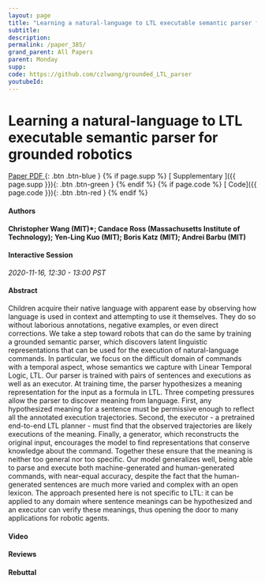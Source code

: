 ```yaml
---
layout: page
title: "Learning a natural-language to LTL executable semantic parser for grounded robotics"
subtitle: 
description:
permalink: /paper_385/
grand_parent: All Papers
parent: Monday
supp: 
code: https://github.com/czlwang/grounded_LTL_parser
youtubeId: 
---
```


# Learning a natural-language to LTL executable semantic parser for grounded robotics

[<i class="fa fa-file-text-o" aria-hidden="true"></i> Paper PDF ](https://drive.google.com/file/d/1Y2514MAvBiizdsIFLAX24WVUvCDXGn8b/view){: .btn .btn-blue } {% if page.supp %} [<i class="fa fa-file-text-o" aria-hidden="true"></i> Supplementary ]({{ page.supp }}){: .btn .btn-green } {% endif %} {% if page.code %} [<i class="fa fa-github" aria-hidden="true"></i> Code]({{ page.code }}){: .btn .btn-red }
{% endif %}

#### Authors
**Christopher Wang (MIT)*; Candace Ross (Massachusetts Institute of Technology); Yen-Ling Kuo (MIT); Boris Katz (MIT); Andrei Barbu (MIT)**

#### Interactive Session
*2020-11-16, 12:30 - 13:00 PST*

#### Abstract
Children acquire their native language with apparent ease by observing how language is used in context and attempting to use it themselves. They do so without laborious annotations, negative examples, or even direct corrections. We take a step toward robots that can do the same by training a grounded semantic parser, which discovers latent linguistic representations that can be used for the execution of  natural-language commands. In particular, we focus on the difficult domain of commands with a temporal aspect, whose semantics we capture with Linear Temporal Logic, LTL. Our parser is trained with pairs of sentences and executions as well as an executor. At training time, the parser hypothesizes a meaning representation for the input as a formula in LTL. Three competing pressures allow the parser to discover  meaning from language. First, any hypothesized meaning for a sentence must be permissive enough to reflect all the annotated execution trajectories. Second, the executor - a pretrained end-to-end LTL planner - must find that the observed trajectories are  likely executions of the meaning. Finally, a generator, which reconstructs the original input, encourages the model to find representations that conserve knowledge about the command. Together these ensure that the meaning is neither too general nor too specific. Our model generalizes well, being able to parse and execute both machine-generated and human-generated commands, with near-equal accuracy, despite the fact that the human-generated sentences are much more varied and complex with an open lexicon. The approach presented here is not specific to LTL: it can be applied to any domain where sentence meanings can be hypothesized and  an executor can verify these meanings, thus opening the door to many applications for robotic agents.

#### Video 

#### Reviews

#### Rebuttal
